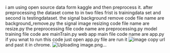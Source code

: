 i am using open source data form kaggle and then preprocess it. after preprocessing the dataset come to in two files frist is trainingdata set and second is testingdataset.
the signal background remove code file name are background_remove.py
the signal image resizing code file name are resize.py
the preprocessing file code name are preprocessing.py
model training file code are mainTrain.py
web app main file code name are app.py
if you wnat to run this code just open app.py file are run it
![image](https://github.com/hamad290/Rice-leaf-Deases-classification/assets/100110573/daaa7878-5bb1-48b1-b142-0537bc0b4607)
copy url and past it in chrome.
![Uploading image.png…]()

